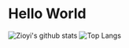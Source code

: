# Hello World

![Zioyi's github stats](https://github-readme-stats.vercel.app/api?username=Zioyi&theme=vue)
![Top Langs](https://github-readme-stats.vercel.app/api/top-langs/?username=Zioyi&layout=compact&theme=vue)

